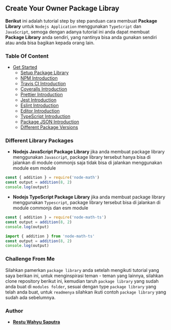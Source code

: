 ## Create Your Owner Package Libray

**Berikut** ini adalah tutorial step by step panduan cara membuat **Package Library** untuk `Nodejs Application` menggunakan `TypeScript` dan `JavaScript`, semoga dengan adanya tutorial ini anda dapat membuat **Package Library** anda sendiri, yang nantinya bisa anda gunakan sendiri atau anda bisa bagikan kepada orang lain.

### Table Of Content

- [Get Started](#get-started)
  - [Setup Package Library](https://github.com/restuwahyu13/node-own-package/blob/main/content/Setup_Application.md)
  - [NPM Introduction](https://github.com/restuwahyu13/node-owner-package/blob/main/content/NPM_Setup.md)
  - [Travis CI Introduction](https://github.com/restuwahyu13/node-owner-package/blob/main/content/CI_Setup.md)
  - [Coveralls Introduction](https://github.com/restuwahyu13/node-owner-package/blob/main/content/Coveralls_Setup.md)
  - [Prettier Introduction](https://github.com/restuwahyu13/node-owner-package/blob/main/content/Prettier_Setup.md)
  - [Jest Introduction](https://github.com/restuwahyu13/node-owner-package/blob/main/content/Jest_Setup.md)
  - [Eslint Introduction](https://github.com/restuwahyu13/node-owner-package/blob/main/content/Eslint_Config.md)
  - [Editor Introduction](https://github.com/restuwahyu13/node-owner-package/blob/main/content/Editor_Config.md)
  - [TypeScript Introduction](https://github.com/restuwahyu13/node-owner-package/blob/main/content/TypeScript_Setup.md)
  - [Package JSON Introduction](https://github.com/restuwahyu13/node-owner-package/blob/main/content/Package_Structure.md)
  - [Different Package Versions](https://github.com/restuwahyu13/node-owner-package/blob/main/content/DPV.md)

### Different Library Packages

- **Nodejs JavaScript Package Library** jika anda membuat package library menggunakan `Javascript`, package library tersebut hanya bisa di jalankan di module commonjs saja tidak bisa di jalankan menggunakan module esm module

```javascript
const { addition } = require('node-math')
const output = addition(8, 2)
console.log(output)
```

- **Nodejs TypeScript Package Library** jika anda membuat package library menggunakan `Typescript`, package library tersebut bisa di jalankan di module commonjs dan esm module

```typescript
const { addition } = require('node-math-ts')
const output = addition(8, 2)
console.log(output)
```

```typescript
import { addition } from 'node-math-ts'
const output = addition(8, 2)
console.log(output)
```

### Challenge From Me

Silahkan pamerkan `package library` anda setelah mengikuti tutorial yang saya berikan ini, untuk menginspirasi teman - teman yang lainnya, silahkan clone repository berikut ini, kemudian taruh `package library` yang sudah anda buat di `modules folder`, sesuai dengan type `package library` yang telah anda buat, untuk `readmenya` silahkan ikuti contoh `package library` yang sudah ada sebelumnya.

### Author

- **[Restu Wahyu Saputra](https://github.com/restuwahyu13)**
